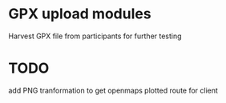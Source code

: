 # GPX upload modules

Harvest GPX file from participants for further testing

# TODO

add PNG tranformation to get openmaps plotted route for client
